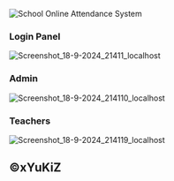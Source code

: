 ![School Online Attendance System](https://github.com/user-attachments/assets/66964062-76bc-438a-890a-f644b431c916)

### Login Panel

![Screenshot_18-9-2024_21411_localhost](https://github.com/user-attachments/assets/0f4a5eec-799d-4480-973a-377423e4081b)

### Admin

![Screenshot_18-9-2024_214110_localhost](https://github.com/user-attachments/assets/dedef080-4919-4f4b-bb1d-f46883b3d436)

### Teachers

![Screenshot_18-9-2024_214119_localhost](https://github.com/user-attachments/assets/0c6fcecb-d0c0-4f31-be24-ba232151df3e)


## ©xYuKiZ

